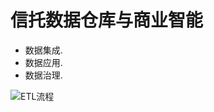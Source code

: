 <h1>信托数据仓库与商业智能</h1>

+  数据集成.
+  数据应用.
+  数据治理.

![ETL流程](https://github.com/zhanghenry/Trust_DWBI/blob/master/99_素材/01_信托数据仓库ETL流程.png "ETL")
